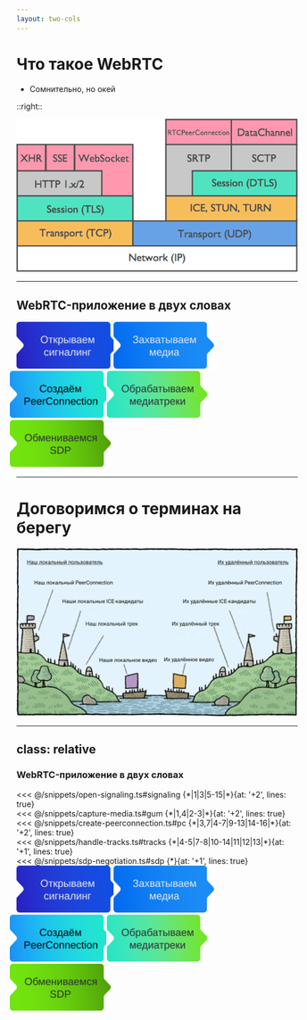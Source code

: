 ```yaml
---
layout: two-cols
---
```


# Что такое WebRTC

- Сомнительно, но окей

::right::

<div class="flex items-center h-full">
<img class="object-fit" src="/assets/webrtc-stack.png">
</div>

---

## WebRTC-приложение в двух словах

<div class="webrtc-flow flex items-center h-full">
  <img v-click class="step" src="/assets/open-signaling.svg" alt="Открываем сигналинг">
  <img v-click class="step" src="/assets/capture-media.svg" alt="Захватываем медиа">
  <img v-click class="step" src="/assets/create-peerconnection.svg" alt="Создаём PeerConnection">
  <img v-click class="step" src="/assets/handle-mediatracks.svg" alt="Обрабатываем медиатреки">
  <img v-click class="step" src="/assets/exchange-sdp.svg" alt="Обмениваемся SDP">
</div>

<style>
.step {
  max-height: 85px;
}
img:not(:first-child) {
  margin-left: -13px;
}
.step:nth-child(2n) {
  margin-left: -12px;
}
</style>
---

# Договоримся о терминах на берегу

<div style="height: 90%;">
  <img class="object-contain max-h-full h-full w-full" src="/assets/local-vs-remote.png" alt="Локальный vs Удалённый" />
</div>

---
class: relative
---
 
### WebRTC-приложение в двух словах

<div class="code-block" v-click="[1, 6]">
<<< @/snippets/open-signaling.ts#signaling {*|1|3|5-15|*}{at: '+2', lines: true}
</div>
<div class="code-block" v-click="[6, 10]">
<<< @/snippets/capture-media.ts#gum {*|1,4|2-3|*}{at: '+2', lines: true}
</div>
<div class="code-block" v-click="[10, 15]">
<<< @/snippets/create-peerconnection.ts#pc {*|3,7|4-7|9-13|14-16|*}{at: '+2', lines: true}
</div>
<div class="code-block" v-click="[15, 23]">
<<< @/snippets/handle-tracks.ts#tracks {*|4-5|7-8|10-14|11|12|13|*}{at: '+1', lines: true}
</div>
<div class="code-block" v-click="[23, 27]">
<<< @/snippets/sdp-negotiation.ts#sdp {*}{at: '+1', lines: true}
</div>

<div class="webrtc-flow flex items-center h-auto absolute bottom-8">
  <img v-click="[1, 6]" class="step" src="/assets/open-signaling.svg" alt="Открываем сигналинг">
  <img v-click="[6, 10]" class="step" src="/assets/capture-media.svg" alt="Захватываем медиа">
  <img v-click="[10, 15]" class="step" src="/assets/create-peerconnection.svg" alt="Создаём PeerConnection">
  <img v-click="[15, 23]" class="step" src="/assets/handle-mediatracks.svg" alt="Обрабатываем медиатреки">
  <img v-click="[23, 27]" class="step" src="/assets/exchange-sdp.svg" alt="Обмениваемся SDP">
</div>

<style>
  h3 {
    @apply mb-2;
  }
  .step {
    max-height: 85px;
    transition: opacity 200ms;
  }
  img:not(:first-child) {
    margin-left: -13px;
  }
  .step:nth-child(2n) {
    margin-left: -12px;
  }
  .slidev-vclick-hidden.code-block {
    display: none;
  }
  .slidev-vclick-target.step {
    opacity: 1 !important;
  }
  .slidev-vclick-hidden.step {
    opacity: 0.5 !important;
  }
</style>

<!-- 
[click:1] Давайте посмотрим, как эти этапы выглядят с точки зрения кода
[click:2] Устанавливаем соединение с сигналингом
[click:6] Дальше мы захватываем видео и аудио пользователя.
[click:7] Для этого вызываем функцию getUserMedia
[click:8] В аргументах мы указываем наши пожелания: получить видео и аудио
[click:9] В
[click:10] Далее создаём PeerConnection. Этот объект представляет собой WebRTC-соединение.  
[click:11] При создании мы указываем ICE-сервера. Это, по сути, адреса

OLD
Для начала, нам нужно установиться сигналинг-соединение. Зачастую, это вебсокет-соединение, которое необходимо для передачи информации о медиасессии, так и передачи метаинформации: кто ручку поднял, кто микрофон замьютил. Хотя сигналинг и не нужен с точки зрения WebRTC как протокола, в действительности мало какое приложение обходиться без него.

Теперь непосредственно создадим плацдарм для нашего WebRTC-соединения - для этого нужно инстанциировать RTCPeerConnection. Тот факт, что мы создали объект ещё не означает, что мы установили соединение, как в случае с вебсокетом

При создании мы указываем STUN-сервера - это, по сути, сервера как 2ip.ru, которые просто ваш внешний IP-адреса

Нужен слайд с агендой
 -->